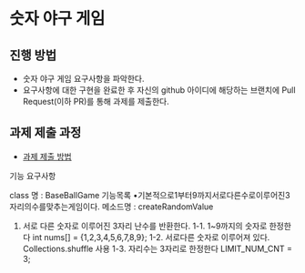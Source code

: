 # 숫자 야구 게임
## 진행 방법
* 숫자 야구 게임 요구사항을 파악한다.
* 요구사항에 대한 구현을 완료한 후 자신의 github 아이디에 해당하는 브랜치에 Pull Request(이하 PR)를 통해 과제를 제출한다.

## 과제 제출 과정
* [과제 제출 방법](https://github.com/next-step/nextstep-docs/tree/master/precourse)



기능 요구사항

class 명 : BaseBallGame
기능목록
•기본적으로1부터9까지서로다른수로이루어진3자리의수를맞추는게임이다.
   메소드명 : createRandomValue
1. 서로 다른 숫자로 이루어진 3자리 난수를 반환한다.
1-1. 1~9까지의 숫자로 한정한다
     int nums[] = {1,2,3,4,5,6,7,8,9};
1-2. 서로다른 숫자로 이루어져 있다.
     Collections.shuffle 사용
1-3. 자리수는 3자리로 한정한다
     LIMIT_NUM_CNT = 3;   